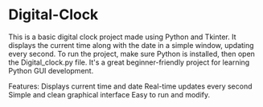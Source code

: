 # Digital-Clock


This is a basic digital clock project made using Python and Tkinter. It displays the current time along with the date in a simple window, updating every second. To run the project, make sure Python is installed, then open the Digital_clock.py file. It's a great beginner-friendly project for learning Python GUI development.

Features:
Displays current time and date
Real-time updates every second
Simple and clean graphical interface
Easy to run and modify.
